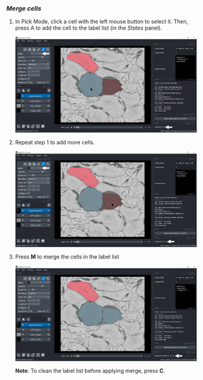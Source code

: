 ### *Merge cells*

1. In Pick Mode, click a cell with the left mouse button to select it. Then, press A to add the cell to the label list (in the *States* panel).
   
    ![select_cell](./pictures/merge_1_annotation.png)

2. Repeat step 1 to add more cells. 
   
    ![add_cell](./pictures/merge_2_annotation.png)

3. Press **M** to merge the cells in the label list
   
    ![merge_cells](./pictures/merge_done_annotation.png)

   **Note**: To clean the label list before applying merge, press **C**.
